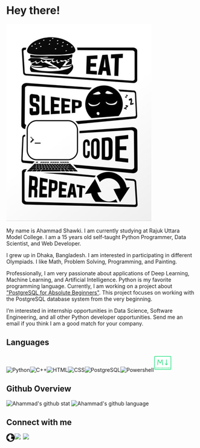 # Hey there!

![](https://github.com/ahammadshawki8/ahammadshawki8/blob/master/code.jpg)


My name is Ahammad Shawki. I am currently studying at Rajuk Uttara Model College. I am a 15 years old self-taught Python Programmer, Data Scientist, and Web Developer.

I grew up in Dhaka, Bangladesh. I am interested in participating in different Olympiads. I like Math, Problem Solving, Programming, and Painting.

Professionally, I am very passionate about applications of Deep Learning, Machine Learning, and Artificial Intelligence. Python is my favorite programming language. Currently, I am working on a project about ["PostgreSQL for Absolute Beginners"](https://github.com/ahammadshawki8/PostgreSQL-For-Absolute-Beginners). This project focuses on working with the PostgreSQL database system from the very beginning.

I’m interested in internship opportunities in Data Science, Software Engineering, and all other Python developer opportunities. Send me an email if you think I am a good match for your company.



## Languages
<img src="https://devicons.github.io/devicon/devicon.git/icons/python/python-original.svg" alt="Python" width="48" height="48"/><img src="https://devicons.github.io/devicon/devicon.git/icons/cplusplus/cplusplus-original.svg" alt="C++" width="48" height="48"/><img src="https://devicons.github.io/devicon/devicon.git/icons/html5/html5-original-wordmark.svg" alt="HTML" width="48" height="48"/><img src="https://devicons.github.io/devicon/devicon.git/icons/css3/css3-original-wordmark.svg" alt="CSS" width="48" height="48"/><img src="https://devicons.github.io/devicon/devicon.git/icons/postgresql/postgresql-original.svg" alt="PostgreSQL" width="48" height="48"/><img src="https://www.freeiconspng.com/uploads/powershell-icon-9.png" alt="Powershell" width="48" height="48"/><img src="https://github.com/ahammadshawki8/ahammadshawki8/blob/master/markdown.svg" alt="Markdown" width="48" height="48"/>

## Github Overview
![Ahammad's github stat](https://github-readme-stats.vercel.app/api?username=ahammadshawki8&show_icons=true)
![Ahammad's github language](https://github-readme-stats.vercel.app/api/top-langs/?username=ahammadshawki8&layout=compact)

## Connect with me

[<img align="left" width="22px" src="https://raw.githubusercontent.com/iconic/open-iconic/master/svg/globe.svg" />](https://ahammadshawki8.github.io/)
[<img align="left" width="22px" src="https://cdn.jsdelivr.net/npm/simple-icons@v3/icons/mail-dot-ru.svg" />](mailto:ahammadshawki8@gmail.com)
[<img align="left" width="22px" src="https://cdn.jsdelivr.net/npm/simple-icons@v3/icons/twitter.svg" />](https://twitter.com/AhammadShawki8)

